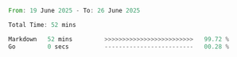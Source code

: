 <!--START_SECTION:waka-->

```rust
From: 19 June 2025 - To: 26 June 2025

Total Time: 52 mins

Markdown   52 mins         >>>>>>>>>>>>>>>>>>>>>>>>>   99.72 %
Go         0 secs          -------------------------   00.28 %
```

<!--END_SECTION:waka-->
